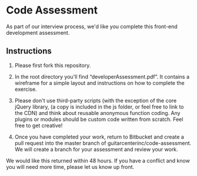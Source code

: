 # Code Assessment #

As part of our interview process, we'd like you complete this front-end development assessment.

## Instructions ##

1. Please first fork this repository.

2. In the root directory you'll find “developerAssessment.pdf”. It contains a wireframe for a simple layout and instructions on how to complete the exercise.

3. Please don't use third-party scripts (with the exception of the core jQuery library, (a copy is included in the js folder, or feel free to link to the CDN) and think about reusable anonymous function coding. Any plugins or modules should be custom code written from scratch. Feel free to get creative!

4. Once you have completed your work, return to Bitbucket and create a pull request into the master branch of guitarcenterinc/code-assessment. We will create a branch for your assessment and review your work.

We would like this returned within 48 hours. If you have a conflict and know you will need more time, please let us know up front.